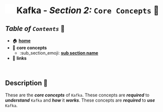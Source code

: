 # <img src="../assets/img/kafka.png" width="30px"> **Kafka** - ***Section 2:*** `Core Concepts` 🧠

## ***Table*** *of* ***`Contents`*** 📜

* 🏠 [**home**](../README.md)
* 🧠 **core concepts**
  * :sub_section_emoji: [**sub section name**](sub_section_name/README.md)
* 🔗 **links**

<br />


## **Description** 👀

These are the ***core concepts*** of `Kafka`. These concepts are ***required*** to ***understand*** `Kafka` and ***how*** it ***works***. These concepts are ***required*** to ***use*** `Kafka`.